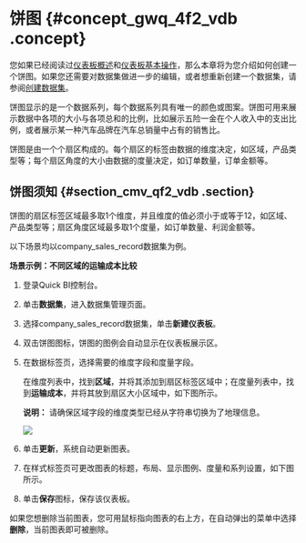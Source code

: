 # 饼图 {#concept_gwq_4f2_vdb .concept}

您如果已经阅读过[仪表板概述](intl.zh-CN/快速入门/报表制作/仪表板概述.md#)和[仪表板基本操作](intl.zh-CN/快速入门/报表制作/仪表板基本操作/仪表板基本操作.md#)，那么本章将为您介绍如何创建一个饼图。如果您还需要对数据集做进一步的编辑，或者想重新创建一个数据集，请参阅[创建数据集](intl.zh-CN/快速入门/数据建模/管理数据集/创建数据集.md#)。

饼图显示的是一个数据系列，每个数据系列具有唯一的颜色或图案。饼图可用来展示数据中各项的大小与各项总和的比例，比如展示五险一金在个人收入中的支出比例，或者展示某一种汽车品牌在汽车总销量中占有的销售比。

饼图是由一个个扇区构成的。每个扇区的标签由数据的维度决定，如区域，产品类型等；每个扇区角度的大小由数据的度量决定，如订单数量，订单金额等。

## 饼图须知 {#section_cmv_qf2_vdb .section}

饼图的扇区标签区域最多取1个维度，并且维度的值必须小于或等于12，如区域、产品类型等；扇区角度区域最多取1个度量，如订单数量、利润金额等。

以下场景均以company\_sales\_record数据集为例。

**场景示例：不同区域的运输成本比较**

1.  登录Quick BI控制台。
2.  单击**数据集**，进入数据集管理页面。
3.  选择company\_sales\_record数据集，单击**新建仪表板**。
4.  双击饼图图标，饼图的图例会自动显示在仪表板展示区。
5.  在数据标签页，选择需要的维度字段和度量字段。

    在维度列表中，找到**区域**，并将其添加到扇区标签区域中；在度量列表中，找到**运输成本**，并将其放到扇区大小区域中，如下图所示。

    **说明：** 请确保区域字段的维度类型已经从字符串切换为了地理信息。

    ![](http://static-aliyun-doc.oss-cn-hangzhou.aliyuncs.com/assets/img/9128/15332622341698_zh-CN.png)

6.  单击**更新**，系统自动更新图表。
7.  在样式标签页可更改图表的标题，布局、显示图例、度量和系列设置，如下图所示。
8.  单击**保存**图标，保存该仪表板。

如果您想删除当前图表，您可用鼠标指向图表的右上方，在自动弹出的菜单中选择**删除**，当前图表即可被删除。

